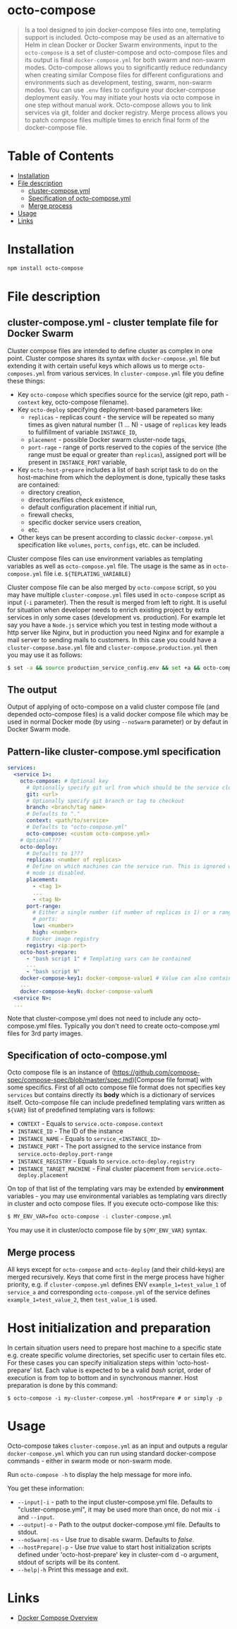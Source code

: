 # octo-compose
> Is a tool designed to join docker-compose files into one, templating support is included. Octo-compose may be used as an alternative to Helm in clean Docker or Docker Swarm environments, input to the `octo-compose` is a set of cluster-compose and octo-compose files and its output is final `docker-compose.yml` for both swarm and non-swarm modes. Octo-compose allows you to significantly reduce redundancy when creating similar Compose files for different configurations and environments such as development, testing, swarm, non-swarm modes. You can use `.env` files to configure your docker-compose deployment easily. You may initiate your hosts via octo compose in one step without manual work. Octo-compose allows you to link services via git, folder and docker registry. Merge process allows you to patch compose files multiple times to enrich final form of the docker-compose file.

# Table of Contents
* [Installation](#installation)
* [File description](#file-description)
  * [cluster-compose.yml](#cluster-composeyml)
  * [Specification of octo-compose.yml](#specification-of-octo-composeyml)
  * [Merge process](#merge-process)
* [Usage](#usage)
* [Links](#links)

# Installation
```sh
npm install octo-compose
```

# File description
## cluster-compose.yml - cluster template file for Docker Swarm
Cluster compose files are intended to define cluster as complex in one point. Cluster compose shares its syntax with `docker-compose.yml` file but extending it with certain useful keys which allows us to merge `octo-composes.yml` from various services. In `cluster-compose.yml` file you define these things:
  * Key `octo-compose` which specifies source for the service (git repo, path - `context` key, octo-compose filename).
  * Key `octo-deploy` specifying deployment-based parameters like:
    * `replicas` - replicas count - the service will be repeated so many times as given natural number (1 ... N) - usage of `replicas` key leads to fullfillment of variable `INSTANCE_ID`,
    * `placement` - possible Docker swarm cluster-node tags,
    * `port-rage` - range of ports reserved to the copies of the service (the range must be equal or greater than `replicas`), assigned port will be present in `INSTANCE_PORT` variable,
  * Key `octo-host-prepare` includes a list of bash script task to do on the host-machine from which the deployment is done, typically these tasks are contained:
    * directory creation,
    * directories/files check existence,
    * default configuration placement if initial run,
    * firewall checks,
    * specific docker service users creation,
    * etc.
  * Other keys can be present according to classic `docker-compose.yml` specification like `volumes`, `ports`, `configs`, etc. can be included.

Cluster compose files can use environment variables as templating variables as well as `octo-compose.yml` file. The usage is the same as in `octo-compose.yml` file i.e. `${TEPLATING_VARIABLE}`

Cluster compose file can be also merged by `octo-compose` script, so you may have multiple `cluster-compose.yml` files used in `octo-compose` script as input (`-i` parameter). Then the result is merged from left to right. It is useful for situation when developer needs to enrich existing project by extra services in only some cases (development vs. production). For example let say you have a `Node.js` service which you test in testing mode without a http server like Nginx, but in production you need Nginx and for example a mail server to sending mails to customers. In this case you could have a `cluster-compose.base.yml` file and `cluster-compose.production.yml` then you may use it as follows:

```bash
$ set -a && source production_service_config.env && set +a && octo-compose -i cluster-compose.base.yml -i cluster-compose.base.yml -o docker-compose.yml
```
## The output
Output of applying of octo-compose on a valid cluster compose file (and depended octo-compose files) is a valid docker compose file which may be used in normal Docker mode (by using `--noSwarm` parameter) or by defaut in Docker Swarm mode.

## Pattern-like cluster-compose.yml specification

```yml
services:
  <service 1>:
    octo-compose: # Optional key
      # Optionally specify git url from which should be the service cloned
      git: <url>
      # Optionally specify git branch or tag to checkout
      branch: <branch/tag name>
      # Defaults to "."
      context: <path/to/service>
      # Defaults to "octo-compose.yml"
      octo-compose: <custom octo-compose.yml>
    # Optional???
    octo-deploy:
      # Defaults to 1???
      replicas: <number of replicas>
      # Define on which machines can the service run. This is ignored when swarm
      # mode is disabled.
      placement:
        - <tag 1>
        ...
        - <tag N>
      port-range:
        # Either a single number (if number of replicas is 1) or a range of
        # ports:
        low: <number>
        high: <number>
      # Docker image registry
      registry: <ip:port>
    octo-host-prepare:
      - "bash script 1" # Templating vars can be contained
      ...
      - "bash script N"
    docker-compose-key1: docker-compose-value1 # Value can also contain templating vars ${...}
    ...
    docker-compose-keyN: docker-compose-valueN
  <service N>:
  ...
```
Note that cluster-compose.yml does not need to include any octo-compose.yml files. Typically you don't need to create octo-compose.yml files for 3rd party images.


## Specification of octo-compose.yml
Octo compose file is an instance of (https://github.com/compose-spec/compose-spec/blob/master/spec.md)[Compose file format] with some specifics. First of all octo compose file format does not specifies key `services` but contains directly its **body** which is a dictionary of services itself. Octo-compose file can include predefined templating vars written as `${VAR}` list of predefined templating vars is follows:

* `CONTEXT` - Equals to `service.octo-compose.context`
* `INSTANCE_ID` - The ID of the instance
* `INSTANCE_NAME` - Equals to `service_<INSTANCE_ID>`
* `INSTANCE_PORT` - The port assigned to the service instance from `service.octo-deploy.port-range`
* `INSTANCE_REGISTRY` - Equals to `service.octo-deploy.registry`
* `INSTANCE_TARGET_MACHINE` - Final cluster placement from `service.octo-deploy.placement`

On top of that list of the templating vars may be extended by **environment** variables - you may use environmental variables as templating vars directly in cluster and octo compose files. If you execute octo-compose like this:

```sh
$ MY_ENV_VAR=foo octo-compose -i cluster-compose.yml
```

You may use it in cluster/octo compose file by `${MY_ENV_VAR}` syntax.

## Merge process
All keys except for `octo-compose` and `octo-deploy` (and their child-keys) are merged recursively. Keys that come first in the merge process have higher priority, e.g. if `cluster-compose.yml` defines ENV `example_1=test_value_1` of `service_a` and corresponding `octo-compose.yml` of the service defines `example_1=test_value_2`, then `test_value_1` is used.

# Host initialization and preparation
In certain situation users need to prepare host machine to a specific state e.g. create specific volume directories, set specific user to certain files etc. For these cases you can specify initialization steps within 'octo-host-prepare' list. Each value is expected to be a valid *bash* script, order of execution is from top to bottom and in synchronous manner. Host preparation is done by this command:
```
$ octo-compose -i my-cluster-compose.yml -hostPrepare # or simply -p
```

# Usage
Octo-compose takes `cluster-compose.yml` as an input and outputs a regular `docker-compose.yml` which you can run using standard docker-compose commands - either in swarm mode or non-swarm mode.

Run `octo-compose -h` to display the help message for more info.

You get these information:
* `--input|-i` - path to the input cluster-compose.yml file. Defaults to "cluster-compose.yml", it may be used more than once, do not mix `-i` and `--input`.
* `--output|-o` -  Path to the output docker-compose.yml file. Defaults to stdout.
* `--noSwarm|-ns` - Use *true* to disable swarm. Defaults to *false*.
* `--hostPrepare|-p` - Use *true* value to start host initialization scripts defined under 'octo-host-prepare' key in cluster-com
d -o argument, stdout of scripts will be its content.
* `--help|-h` Print this message and exit.

# Links
* [Docker Compose Overview](https://docs.docker.com/compose/)
